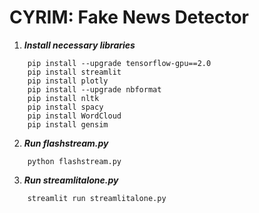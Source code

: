 # CYRIM: Fake News Detector
1. ***Install necessary libraries***<br />
```
    pip install --upgrade tensorflow-gpu==2.0
    pip install streamlit
    pip install plotly
    pip install --upgrade nbformat
    pip install nltk
    pip install spacy
    pip install WordCloud
    pip install gensim
```
2. ***Run flashstream.py***<br />
```
    python flashstream.py
```
3. ***Run streamlitalone.py***<br />
```
    streamlit run streamlitalone.py
```
